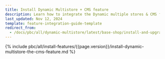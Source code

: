 ```yaml
---
title: Install Dynamic Multistore + CMS feature
description: Learn how to integrate the Dynamic multiple stores & CMS feature into a Spryker project.
last_updated: Nov 12, 2024
template: feature-integration-guide-template
redirect_from:
  - /docs/pbc/all/dynamic-multistore/latest/base-shop/install-and-upgrade/install-features/install-dynamic-multistore-cms-feature.html
---
```


{% include pbc/all/install-features/{{page.version}}/install-dynamic-multistore-the-cms-feature.md %} <!-- To edit, see /_includes/pbc/all/install-features/202311.0/install-dynamic-multistore-the-cms-feature.md -->
